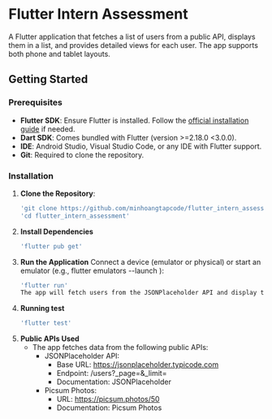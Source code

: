 # Flutter Intern Assessment 

A Flutter application that fetches a list of users from a public API, displays them in a list, and provides detailed views for each user. The app supports both phone and tablet layouts.

## Getting Started

### Prerequisites
- **Flutter SDK**: Ensure Flutter is installed. Follow the [official installation guide](https://flutter.dev/docs/get-started/install) if needed.
- **Dart SDK**: Comes bundled with Flutter (version >=2.18.0 <3.0.0).
- **IDE**: Android Studio, Visual Studio Code, or any IDE with Flutter support.
- **Git**: Required to clone the repository.

### Installation
1. **Clone the Repository**:
   ```bash
   'git clone https://github.com/minhoangtapcode/flutter_intern_assessment.git'
   'cd flutter_intern_assessment'

2. **Install Dependencies**
    ```bash
    'flutter pub get'


3. **Run the Application**
    Connect a device (emulator or physical) or start an emulator (e.g., flutter emulators --launch ):
    ```bash
    'flutter run'
    The app will fetch users from the JSONPlaceholder API and display them in a list. Tap a user to view details, and scroll to fetch additional users.

4. **Running test**
    ```bash
    'flutter test'

5. **Public APIs Used**
    - The app fetches data from the following public APIs:
        - JSONPlaceholder API:
            + Base URL: https://jsonplaceholder.typicode.com
            + Endpoint: /users?_page=<page>&_limit=<limit>
            + Documentation: JSONPlaceholder
        - Picsum Photos:
            + URL: https://picsum.photos/50
            + Documentation: Picsum Photos